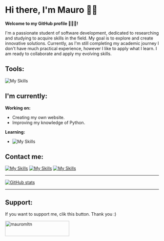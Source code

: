 # Hi there, I'm Mauro 👋🏻

**Welcome to my GitHub profile 👨🏻‍💻!**

I'm a passionate student of software development, dedicated to researching and studying to acquire skills in the field. My goal is to explore and create innovative solutions. Currently, as I'm still completing my academic journey I don't have much practical experience, however I like to apply what I learn. I am ready to collaborate and apply my evolving skills.

## Tools:
![My Skills](https://skillicons.dev/icons?i=vscode,codepen,html,py,git,github)

## I'm currently:
**Working on:**
- Creating my own website.
- Improving my knowledge of Python.

**Learning:**
- ![My Skills](https://skillicons.dev/icons?i=swift,css,js,react,mysql,php&perline=3)

## Contact me:
[![My Skills](https://skillicons.dev/icons?i=instagram)](https://www.instagram.com/mauromontane/)
[![My Skills](https://skillicons.dev/icons?i=linkedin)](https://www.linkedin.com/in/mauro-montane)
[![My Skills](https://skillicons.dev/icons?i=email)](https://www.linkedin.com/in/mauro-montane)

---

[![GitHub stats](https://github-readme-stats.vercel.app/api?username=mauromltn&hide=contribs&show_icons=true&theme=tokyonight)](https://github.com/mauromltn/github-readme-stats)

---

## Support:
If you want to support me, clik this button. Thank you :)

<span><a href="https://www.buymeacoffee.com/mauromltn"> <img align="left" src="https://cdn.buymeacoffee.com/buttons/v2/default-yellow.png" height="50" width="210" alt="mauromltn" /></a></span><br><br>
